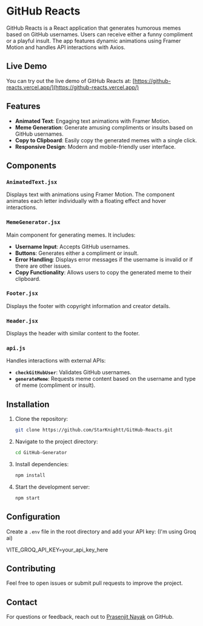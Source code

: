 # GitHub Reacts

GitHub Reacts is a React application that generates humorous memes based on GitHub usernames. Users can receive either a funny compliment or a playful insult. The app features dynamic animations using Framer Motion and handles API interactions with Axios.

## Live Demo

You can try out the live demo of GitHub Reacts at: [https://github-reacts.vercel.app/](https://github-reacts.vercel.app/)

## Features

- **Animated Text**: Engaging text animations with Framer Motion.
- **Meme Generation**: Generate amusing compliments or insults based on GitHub usernames.
- **Copy to Clipboard**: Easily copy the generated memes with a single click.
- **Responsive Design**: Modern and mobile-friendly user interface.

## Components

### `AnimatedText.jsx`

Displays text with animations using Framer Motion. The component animates each letter individually with a floating effect and hover interactions.

### `MemeGenerator.jsx`

Main component for generating memes. It includes:

- **Username Input**: Accepts GitHub usernames.
- **Buttons**: Generates either a compliment or insult.
- **Error Handling**: Displays error messages if the username is invalid or if there are other issues.
- **Copy Functionality**: Allows users to copy the generated meme to their clipboard.

### `Footer.jsx`

Displays the footer with copyright information and creator details.

### `Header.jsx`

Displays the header with similar content to the footer. 

### `api.js`

Handles interactions with external APIs:

- **`checkGitHubUser`**: Validates GitHub usernames.
- **`generateMeme`**: Requests meme content based on the username and type of meme (compliment or insult).

## Installation

1. Clone the repository:
    ```bash
    git clone https://github.com/StarKnightt/GitHub-Reacts.git
    ```

2. Navigate to the project directory:
    ```bash
    cd GitHub-Generator
    ```

3. Install dependencies:
    ```bash
    npm install
    ```

4. Start the development server:
    ```bash
    npm start
    ```

## Configuration

Create a `.env` file in the root directory and add your API key: (I'm using Groq ai)

VITE_GROQ_API_KEY=your_api_key_here


## Contributing

Feel free to open issues or submit pull requests to improve the project. 
<!-- 
## License

This project is licensed under the MIT License. See the [LICENSE](LICENSE) file for details. -->

## Contact

For questions or feedback, reach out to [Prasenjit Nayak](https://github.com/StarKnightt) on GitHub.